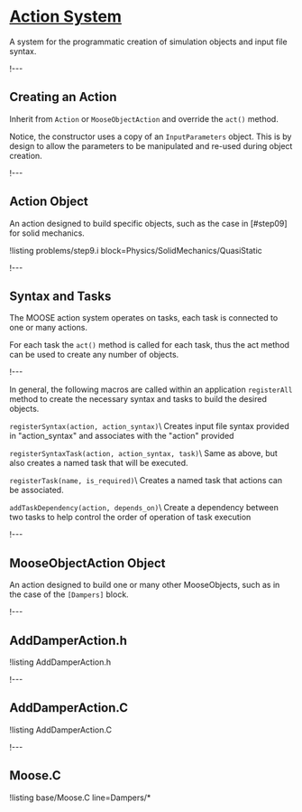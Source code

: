 # [Action System](source/actions/Action.md)

A system for the programmatic creation of simulation objects and input file syntax.

!---

## Creating an Action

Inherit from `Action` or `MooseObjectAction` and override the `act()` method.

Notice, the constructor uses a copy of an `InputParameters` object. This is by design to allow the
parameters to be manipulated and re-used during object creation.

!---

## Action Object

An action designed to build specific objects, such as the case in [#step09] for solid mechanics.

!listing problems/step9.i block=Physics/SolidMechanics/QuasiStatic

!---


## Syntax and Tasks

The MOOSE action system operates on tasks, each task is connected to one or many actions.

For each task the `act()` method is called for each task, thus the act method can be used to
create any number of objects.

!---

In general, the following macros are called within an application `registerAll` method to
create the necessary syntax and tasks to build the desired objects.

`registerSyntax(action, action_syntax)`\\
Creates input file syntax provided in "action_syntax" and associates with the "action" provided

`registerSyntaxTask(action, action_syntax, task)`\\
Same as above, but also creates a named task that will be executed.

`registerTask(name, is_required)`\\
Creates a named task that actions can be associated.

`addTaskDependency(action, depends_on)`\\
Create a dependency between two tasks to help control the order of operation of task execution

!---

## MooseObjectAction Object

An action designed to build one or many other MooseObjects, such as in the case of the
`[Dampers]` block.

!---

## AddDamperAction.h

!listing AddDamperAction.h

!---

## AddDamperAction.C

!listing AddDamperAction.C

!---

## Moose.C

!listing base/Moose.C line=Dampers/*
